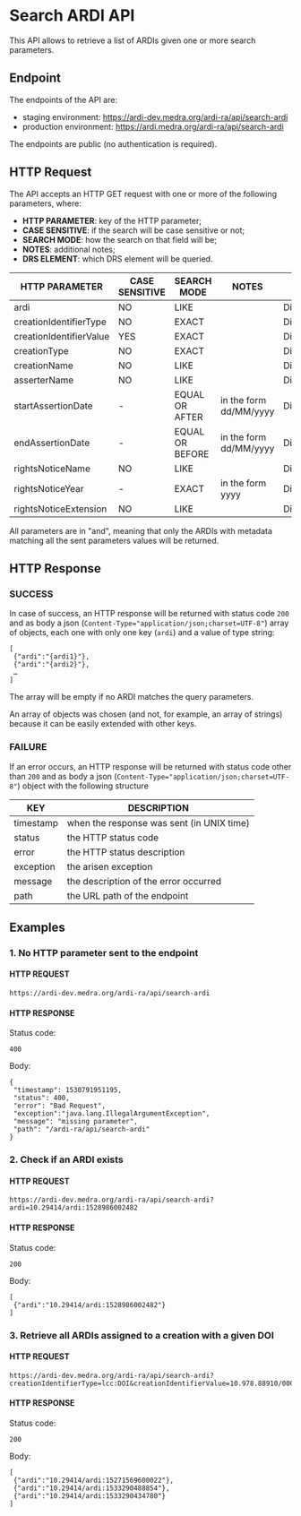 Search ARDI API
===============
This API allows to retrieve a list of ARDIs given one or more search parameters.

Endpoint
--------
The endpoints of the API are:

* staging environment: https://ardi-dev.medra.org/ardi-ra/api/search-ardi
* production environment: https://ardi.medra.org/ardi-ra/api/search-ardi

The endpoints are public (no authentication is required).

HTTP Request
------------
The API accepts an HTTP GET request with one or more of the following parameters, where:

* **HTTP PARAMETER**: key of the HTTP parameter;
* **CASE SENSITIVE**: if the search will be case sensitive or not;
* **SEARCH MODE**: how the search on that field will be;
* **NOTES**: additional notes;
* **DRS ELEMENT**: which DRS element will be queried.

| HTTP PARAMETER |	CASE SENSITIVE	| SEARCH MODE |	NOTES |DRS ELEMENT|
| ----------- | ----------- | ------------| ---------- |------------|
|ardi|NO|LIKE||DigitalRightsholderStatement/Right/RightIdentifier|
|creationIdentifierType|NO|EXACT||DigitalRightsholderStatement/Right/ControlledCreation/Identifier/@IdentifierType|
|creationIdentifierValue|YES|EXACT||DigitalRightsholderStatement/Right/ControlledCreation/Identifier/IdentifierValue|
|creationType|NO|EXACT||DigitalRightsholderStatement/Right/ControlledCreation/CreationType|
|creationName|NO|LIKE||DigitalRightsholderStatement/Right/ControlledCreation/Name|
|asserterName|NO|LIKE||DigitalRightsholderStatement/Asserter/Name|
|startAssertionDate|-|EQUAL OR AFTER|in the form dd/MM/yyyy|DigitalRightsholderStatement/AssertionDateTime|
|endAssertionDate|-|EQUAL OR BEFORE|in the form dd/MM/yyyy|DigitalRightsholderStatement/AssertionDateTime|
|rightsNoticeName|NO|LIKE||DigitalRightsholderStatement/Right/RightsNotice/Name|
|rightsNoticeYear|-|EXACT|in the form yyyy|DigitalRightsholderStatement/Right/RightsNotice/Year|
|rightsNoticeExtension|NO|LIKE||DigitalRightsholderStatement/Right/RightsNotice/Extension|

All parameters are in "and", meaning that only the ARDIs with metadata matching all the sent parameters values will be returned.

HTTP Response
------------
### SUCCESS
In case of success, an HTTP response will be returned with status code `200` and as body a json (`Content-Type="application/json;charset=UTF-8"`) array of objects, each one with only one key (`ardi`) and a value of type string:
```
[
 {"ardi":"{ardi1}"},
 {"ardi":"{ardi2}"},
 …
]
```

The array will be empty if no ARDI matches the query parameters.

An array of objects was chosen (and not, for example, an array of strings) because it can be easily extended with other keys.

### FAILURE
If an error occurs, an HTTP response will be returned with status code other than `200` and as body a json (`Content-Type="application/json;charset=UTF-8"`) object with the following structure

|KEY|DESCRIPTION|
|---|-----------|
|timestamp|when the response was sent (in UNIX time)|
|status|the HTTP status code|
|error|the HTTP status description|
|exception|the arisen exception|
|message|the description of the error occurred|
|path|the URL path of the endpoint|

Examples
------------
### 1. No HTTP parameter sent to the endpoint
#### HTTP REQUEST
    https://ardi-dev.medra.org/ardi-ra/api/search-ardi
#### HTTP RESPONSE 
Status code:

    400

Body:
```
{
 "timestamp": 1530791951195,
 "status": 400,
 "error": "Bad Request",
 "exception":"java.lang.IllegalArgumentException",
 "message": "missing parameter",
 "path": "/ardi-ra/api/search-ardi"              
}
 ```
### 2. Check if an ARDI exists
#### HTTP REQUEST
    https://ardi-dev.medra.org/ardi-ra/api/search-ardi?ardi=10.29414/ardi:1528986002482
#### HTTP RESPONSE
Status code:

    200

Body:

    [
     {"ardi":"10.29414/ardi:1528986002482"}
    ]
    
### 3. Retrieve all ARDIs assigned to a creation with a given DOI
#### HTTP REQUEST
    https://ardi-dev.medra.org/ardi-ra/api/search-ardi?creationIdentifierType=lcc:DOI&creationIdentifierValue=10.978.88910/0000134
#### HTTP RESPONSE
Status code:

    200

Body:

    [
     {"ardi":"10.29414/ardi:15271569600022"},
     {"ardi":"10.29414/ardi:1533290488854"},
     {"ardi":"10.29414/ardi:1533290434780"}
    ]
